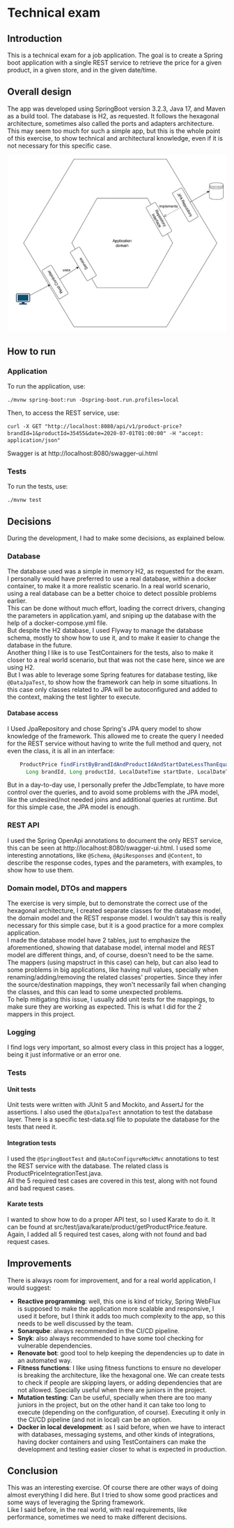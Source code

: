 # Technical exam
## Introduction

This is a technical exam for a job application. The goal is to create a Spring boot application with a single REST service to retrieve the price for a given product, in a given store, and in the given date/time.


## Overall design

The app was developed using SpringBoot version 3.2.3, Java 17, and Maven as a build tool. The database is H2, as requested. It follows the hexagonal architecture, sometimes also called the ports and adapters architecture. This may seem too much for such a simple app, but this is the whole point of this exercise, to show technical and architectural knowledge, even if it is not necessary for this specific case.

![Application architecture](./images/hexagonalDiagram.jpg)

## How to run
### Application

To run the application, use:

```shell
./mvnw spring-boot:run -Dspring-boot.run.profiles=local
```

Then, to access the REST service, use:

```shell
curl -X GET "http://localhost:8080/api/v1/product-price?brandId=1&productId=35455&date=2020-07-01T01:00:00" -H "accept: application/json"
```

Swagger is at http://localhost:8080/swagger-ui.html

### Tests

To run the tests, use:

```shell
./mvnw test
```

## Decisions

During the development, I had to make some decisions, as explained below.

### Database

The database used was a simple in memory H2, as requested for the exam. I personally would have preferred to use a real database, within a docker container, to make it a more realistic scenario. In a real world scenario, using a real database can be a better choice to detect possible problems earlier.  
This can be done without much effort, loading the correct drivers, changing the parameters in application.yaml, and sniping up the database with the help of a docker-compose.yml file.  
But despite the H2 database, I used Flyway to manage the database schema, mostly to show how to use it, and to make it easier to change the database in the future.  
Another thing I like is to use TestContainers for the tests, also to make it closer to a real world scenario, but that was not the case here, since we are using H2.  
But I was able to leverage some Spring features for database testing, like `@DataJpaTest`, to show how the framework can help in some situations. In this case only classes related to JPA will be autoconfigured and added to the context, making the test lighter to execute.

#### Database access

I Used JpaRepository and chose Spring's JPA query model to show knowledge of the framework. This allowed me to create the query I needed for the REST service without having to write the full method and query, not even the class, it is all in an interface:

```java
    ProductPrice findFirstByBrandIdAndProductIdAndStartDateLessThanEqualAndEndDateGreaterThanEqualOrderByPriorityDesc(
      Long brandId, Long productId, LocalDateTime startDate, LocalDateTime endDate);
```

But in a day-to-day use, I personally prefer the JdbcTemplate, to have more control over the queries, and to avoid some problems with the JPA model, like the undesired/not needed joins and additional queries at runtime. But for this simple case, the JPA model is enough.

### REST API

I used the Spring OpenApi annotations to document the only REST service, this can be seen at http://localhost:8080/swagger-ui.html. I used some interesting annotations, like `@Schema`, `@ApiResponses` and `@Content`, to describe the response codes, types and the parameters, with examples, to show how to use them.

### Domain model, DTOs and mappers

The exercise is very simple, but to demonstrate the correct use of the hexagonal architecture, I created separate classes for the database model, the domain model and the REST response model. I wouldn't say this is really necessary for this simple case, but it is a good practice for a more complex application.  
I made the database model have 2 tables, just to emphasize the aforementioned, showing that database model, internal model and REST model are different things, and, of course, doesn't need to be the same.  
The mappers (using mapstruct in this case) can help, but can also lead to some problems in big applications, like having null values, specially when renaming/adding/removing the related classes' properties. Since they infer the source/destination mappings, they won't necessarily fail when changing the classes, and this can lead to some unexpected problems.  
To help mitigating this issue, I usually add unit tests for the mappings, to make sure they are working as expected. This is what I did for the 2 mappers in this project.

### Logging

I find logs very important, so almost every class in this project has a logger, being it just informative or an error one.

### Tests
#### Unit tests

Unit tests were written with JUnit 5 and Mockito, and AssertJ for the assertions. I also used the `@DataJpaTest` annotation to test the database layer. There is a specific test-data.sql file to populate the database for the tests that need it.

#### Integration tests

I used the `@SpringBootTest` and `@AutoConfigureMockMvc` annotations to test the REST service with the database. The related class is ProductPriceIntegrationTest.java.  
All the 5 required test cases are covered in this test, along with not found and bad request cases.

#### Karate tests

I wanted to show how to do a proper API test, so I used Karate to do it. It can be found at src/test/java/karate/product/getProductPrice.feature.  
Again, I added all 5 required test cases, along with not found and bad request cases.

## Improvements
There is always room for improvement, and for a real world application, I would suggest:
- **Reactive programming**: well, this one is kind of tricky, Spring WebFlux is supposed to make the application more scalable and responsive, I used it before, but I think it adds too much complexity to the app, so this needs to be well discussed by the team.
- **Sonarqube**: always recommended in the CI/CD pipeline.
- **Snyk**: also always recommended to have some tool checking for vulnerable dependencies.
- **Renovate bot**: good tool to help keeping the dependencies up to date in an automated way.
- **Fitness functions**: I like using fitness functions to ensure no developer is breaking the architecture, like the hexagonal one. We can create tests to check if people are skipping layers, or adding dependencies that are not allowed. Specially useful when there are juniors in the project.
- **Mutation testing**: Can be useful, specially when there are too many juniors in the project, but on the other hand it can take too long to execute (depending on the configuration, of course). Executing it only in the CI/CD pipeline (and not in local) can be an option.
- **Docker in local development**: as I said before, when we have to interact with databases, messaging systems, and other kinds of integrations, having docker containers and using TestContainers can make the development and testing easier closer to what is expected in production.

## Conclusion

This was an interesting exercise. Of course there are other ways of doing almost everything I did here. But I tried to show some good practices and some ways of leveraging the Spring framework.  
Like I said before, in the real world, with real requirements, like performance, sometimes we need to make different decisions.

